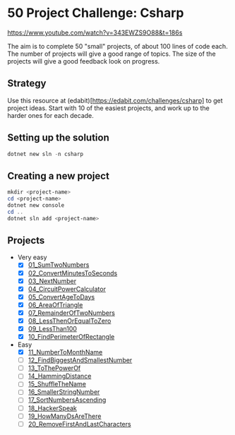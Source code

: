 # 50 Project Challenge: Csharp

https://www.youtube.com/watch?v=343EWZS9O88&t=186s

The aim is to complete 50 "small" projects, of about 100 lines of code each.
The number of projects will give a good range of topics.
The size of the projects will give a good feedback look on progress.

## Strategy

Use this resource at (edabit)[https://edabit.com/challenges/csharp] to get project ideas.
Start with 10 of the easiest projects, and work up to the harder ones for each decade.

## Setting up the solution

```powershell
dotnet new sln -n csharp
```

## Creating a new project

```powershell
mkdir <project-name>
cd <project-name>
dotnet new console
cd ..
dotnet sln add <project-name>
```

## Projects

- Very easy
  - [x] [01_SumTwoNumbers](https://edabit.com/challenge/xfRucdwGksiyjZq4K)
  - [x] [02_ConvertMinutesToSeconds](https://edabit.com/challenge/bizjGL4wyd8PwR4Ke)
  - [x] [03_NextNumber](https://edabit.com/challenge/RzkLShpDgDqG3c45H)
  - [x] [04_CircuitPowerCalculator](https://edabit.com/challenge/L2fwjYi9YixY8kJfK)
  - [x] [05_ConvertAgeToDays](https://edabit.com/challenge/nkkKguC5TgWnBiMLA)
  - [x] [06_AreaOfTriangle](https://edabit.com/challenge/aiaLK9Tg6qc8sLDjv)
  - [x] [07_RemainderOfTwoNumbers](https://edabit.com/challenge/4p5WBxogs2ENAb4Wu)
  - [x] [08_LessThenOrEqualToZero](https://edabit.com/challenge/7KX5NogxnTzrKEd5P)
  - [x] [09_LessThan100](https://edabit.com/challenge/3ZwEJFANGaSpqnzrs)
  - [x] [10_FindPerimeterOfRectangle](https://edabit.com/challenge/5JzZhNdpRkDKsWwFW)
- Easy
  - [x] [11_NumberToMonthName](https://edabit.com/challenge/uevxL5FNM77otyo9Z)
  - [ ] [12_FindBiggestAndSmallestNumber](https://edabit.com/challenge/uevxL5FNM77otyo9Z)
  - [ ] [13_ToThePowerOf](https://edabit.com/challenge/esARjHfWfdRP6ePEC)
  - [ ] [14_HammingDistance](https://edabit.com/challenge/K49LXsoMmS6tXxP7R)
  - [ ] [15_ShuffleTheName](https://edabit.com/challenge/c4W4BNymgCC5WkfHp)
  - [ ] [16_SmallerStringNumber](https://edabit.com/challenge/uBqpafqjoYNPuQ7Pr)
  - [ ] [17_SortNumbersAscending](https://edabit.com/challenge/RocWAnyqu5J4fiZxS)
  - [ ] [18_HackerSpeak](https://edabit.com/challenge/7nzfry4P3WrrL7t38)
  - [ ] [19_HowManyDsAreThere](https://edabit.com/challenge/YxoGXwpApf9De7y5w)
  - [ ] [20_RemoveFirstAndLastCharacters](https://edabit.com/challenge/hjFH2T4Gay7m9ka2m)